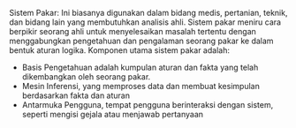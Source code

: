 Sistem Pakar: Ini biasanya digunakan dalam bidang medis, pertanian, teknik, dan bidang lain yang membutuhkan analisis ahli. Sistem pakar meniru cara berpikir seorang ahli untuk menyelesaikan masalah tertentu dengan menggabungkan pengetahuan dan pengalaman seorang pakar ke dalam bentuk aturan logika.
Komponen utama sistem pakar adalah:
- Basis Pengetahuan adalah kumpulan aturan dan fakta yang telah dikembangkan oleh seorang pakar.
- Mesin Inferensi, yang memproses data dan membuat kesimpulan berdasarkan fakta dan aturan
- Antarmuka Pengguna, tempat pengguna berinteraksi dengan sistem, seperti mengisi gejala atau menjawab pertanyaan
